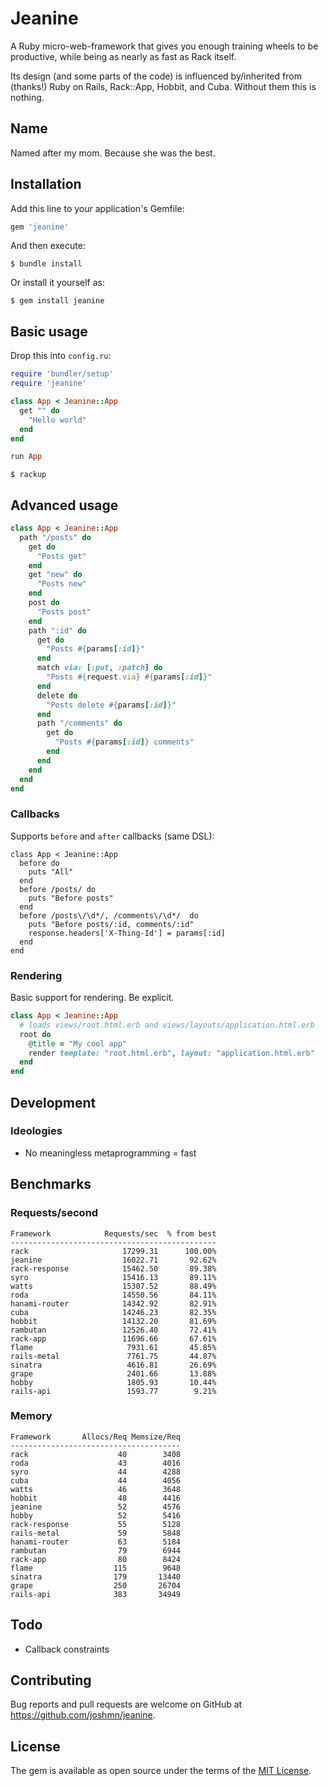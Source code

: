 # Jeanine

A Ruby micro-web-framework that gives you enough training wheels to be productive, while being as nearly as fast as Rack itself.

Its design (and some parts of the code) is influenced by/inherited from (thanks!) Ruby on Rails, Rack::App, Hobbit, and Cuba. Without them this is nothing.
 
## Name 

Named after my mom. Because she was the best.

## Installation

Add this line to your application's Gemfile:

```ruby
gem 'jeanine'
```

And then execute:

    $ bundle install

Or install it yourself as:

    $ gem install jeanine

## Basic usage

Drop this into `config.ru`:

```ruby
require 'bundler/setup'
require 'jeanine'

class App < Jeanine::App
  get "" do
    "Hello world"
  end
end

run App 
```

`$ rackup`

## Advanced usage 

```ruby
class App < Jeanine::App 
  path "/posts" do 
    get do 
      "Posts get"
    end 
    get "new" do 
      "Posts new"
    end
    post do 
      "Posts post"
    end 
    path ":id" do 
      get do 
        "Posts #{params[:id]}"
      end
      match via: [:put, :patch] do 
        "Posts #{request.via} #{params[:id]}"
      end
      delete do
        "Posts delete #{params[:id]}" 
      end 
      path "/comments" do
        get do 
          "Posts #{params[:id]} comments"
        end 
      end
    end 
  end 
end 
```

### Callbacks 

Supports `before` and `after` callbacks (same DSL): 

```
class App < Jeanine::App
  before do 
    puts "All"
  end
  before /posts/ do
    puts "Before posts"
  end 
  before /posts\/\d*/, /comments\/\d*/  do 
    puts "Before posts/:id, comments/:id"
    response.headers['X-Thing-Id'] = params[:id]
  end 
end 
```

### Rendering

Basic support for rendering. Be explicit.

```ruby 
class App < Jeanine::App
  # loads views/root.html.erb and views/layouts/application.html.erb
  root do 
    @title = "My cool app"
    render template: "root.html.erb", layout: "application.html.erb"
  end
end 
```

## Development

### Ideologies

* No meaningless metaprogramming = fast 

## Benchmarks 

### Requests/second

```
Framework            Requests/sec  % from best
----------------------------------------------
rack                     17299.31      100.00%
jeanine                  16022.71       92.62%
rack-response            15462.50       89.38%
syro                     15416.13       89.11%
watts                    15307.52       88.49%
roda                     14550.56       84.11%
hanami-router            14342.92       82.91%
cuba                     14246.23       82.35%
hobbit                   14132.20       81.69%
rambutan                 12526.40       72.41%
rack-app                 11696.66       67.61%
flame                     7931.61       45.85%
rails-metal               7761.75       44.87%
sinatra                   4616.81       26.69%
grape                     2401.66       13.88%
hobby                     1805.93       10.44%
rails-api                 1593.77        9.21%
```

### Memory

```
Framework       Allocs/Req Memsize/Req
--------------------------------------
rack                    40        3408
roda                    43        4016
syro                    44        4288
cuba                    44        4056
watts                   46        3648
hobbit                  48        4416
jeanine                 52        4576
hobby                   52        5416
rack-response           55        5128
rails-metal             59        5848
hanami-router           63        5184
rambutan                79        6944
rack-app                80        8424
flame                  115        9648
sinatra                179       13440
grape                  250       26704
rails-api              383       34949
```

## Todo 

* Callback constraints 

## Contributing

Bug reports and pull requests are welcome on GitHub at https://github.com/joshmn/jeanine.

## License

The gem is available as open source under the terms of the [MIT License](https://opensource.org/licenses/MIT).
